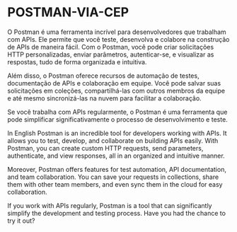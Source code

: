 # POSTMAN-VIA-CEP
O Postman é uma ferramenta incrível para desenvolvedores que trabalham com APIs. Ele permite que você teste, desenvolva e colabore na construção de APIs de maneira fácil. Com o Postman, você pode criar solicitações HTTP personalizadas, enviar parâmetros, autenticar-se, e visualizar as respostas, tudo de forma organizada e intuitiva.

Além disso, o Postman oferece recursos de automação de testes, documentação de APIs e colaboração em equipe. Você pode salvar suas solicitações em coleções, compartilhá-las com outros membros da equipe e até mesmo sincronizá-las na nuvem para facilitar a colaboração.

Se você trabalha com APIs regularmente, o Postman é uma ferramenta que pode simplificar significativamente o processo de desenvolvimento e teste. 

In English
Postman is an incredible tool for developers working with APIs. It allows you to test, develop, and collaborate on building APIs easily. With Postman, you can create custom HTTP requests, send parameters, authenticate, and view responses, all in an organized and intuitive manner.

Moreover, Postman offers features for test automation, API documentation, and team collaboration. You can save your requests in collections, share them with other team members, and even sync them in the cloud for easy collaboration.

If you work with APIs regularly, Postman is a tool that can significantly simplify the development and testing process. Have you had the chance to try it out?
